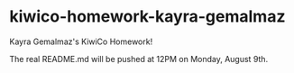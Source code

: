 # kiwico-homework-kayra-gemalmaz
Kayra Gemalmaz's KiwiCo Homework!

The real README.md will be pushed at 12PM on Monday, August 9th.
